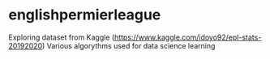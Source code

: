 # englishpermierleague
Exploring dataset from Kaggle (https://www.kaggle.com/idoyo92/epl-stats-20192020)
Various algorythms used for data science learning
